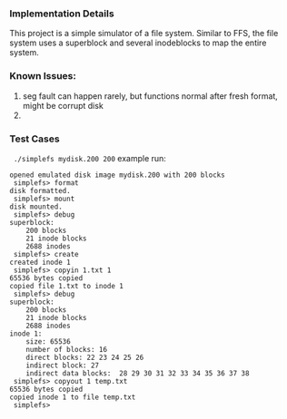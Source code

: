 ### Implementation Details
This project is a simple simulator of a file system. Similar to FFS, the file system uses a superblock and several inodeblocks to map the entire system.

### Known Issues:
1. seg fault can happen rarely, but functions normal after fresh format, might be corrupt disk
2. 

### Test Cases
``` ./simplefs mydisk.200 200```
example run:
``` 
opened emulated disk image mydisk.200 with 200 blocks
 simplefs> format
disk formatted.
 simplefs> mount
disk mounted.
 simplefs> debug
superblock:
    200 blocks
    21 inode blocks
    2688 inodes
 simplefs> create
created inode 1
 simplefs> copyin 1.txt 1
65536 bytes copied
copied file 1.txt to inode 1
 simplefs> debug
superblock:
    200 blocks
    21 inode blocks
    2688 inodes
inode 1:
    size: 65536
    number of blocks: 16
    direct blocks: 22 23 24 25 26
    indirect block: 27
    indirect data blocks:  28 29 30 31 32 33 34 35 36 37 38
 simplefs> copyout 1 temp.txt
65536 bytes copied
copied inode 1 to file temp.txt
 simplefs>
 ```